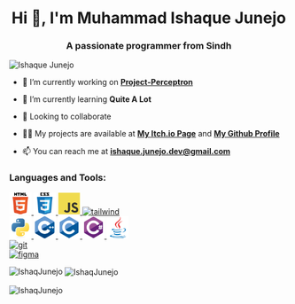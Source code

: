 <h1 align="center">Hi 👋, I'm Muhammad Ishaque Junejo</h1>
<h3 align="center">A passionate programmer from Sindh</h3>

<p align="left"> <img src="https://komarev.com/ghpvc/?username=ishaqjunejo&label=Profile%20views&color=0e75b6&style=flat" alt="Ishaque Junejo" /> </p>

- 🔭 I’m currently working on **[Project-Perceptron](https://github.com/IshaqJunejo/project-perceptron)**

- 🌱 I’m currently learning **Quite A Lot**

- 👯 Looking to collaborate

- 👨‍💻 My projects are available at **[My Itch.io Page](mij_games.itch.io)** and **[My Github Profile](https://github.com/IshaqJunejo)**

- 📫 You can reach me at **ishaque.junejo.dev@gmail.com**


<h3 align="left">Languages and Tools:</h3>
<p align="left">
</a> <a href="https://www.w3.org/html/" target="_blank" rel="noreferrer"> <img src="https://raw.githubusercontent.com/devicons/devicon/master/icons/html5/html5-original-wordmark.svg" alt="html5" width="40" height="40"/> </a>
<a href="https://www.w3schools.com/css/" target="_blank" rel="noreferrer"> <img src="https://raw.githubusercontent.com/devicons/devicon/master/icons/css3/css3-original-wordmark.svg" alt="css3" width="40" height="40"/> </a>
<a href="https://developer.mozilla.org/en-US/docs/Web/JavaScript" target="_blank" rel="noreferrer"> <img src="https://raw.githubusercontent.com/devicons/devicon/master/icons/javascript/javascript-original.svg" alt="javascript" width="40" height="40"/> </a>
<a href="https://tailwindcss.com/" target="_blank" rel="noreferrer"> <img src="https://www.vectorlogo.zone/logos/tailwindcss/tailwindcss-icon.svg" alt="tailwind" width="40" height="40"/> </a>
</br>
<a href="https://www.python.org" target="_blank" rel="noreferrer"> <img src="https://raw.githubusercontent.com/devicons/devicon/master/icons/python/python-original.svg" alt="python" width="40" height="40"/> <a href="https://www.w3schools.com/cpp/" target="_blank" rel="noreferrer"> <img src="https://raw.githubusercontent.com/devicons/devicon/master/icons/cplusplus/cplusplus-original.svg" alt="cplusplus" width="40" height="40"/> </a>
<a href="https://www.cprogramming.com/" target="_blank" rel="noreferrer"> <img src="https://raw.githubusercontent.com/devicons/devicon/master/icons/c/c-original.svg" alt="c" width="40" height="40"/> </a>
<a href="https://www.w3schools.com/cs/" target="_blank" rel="noreferrer"> <img src="https://raw.githubusercontent.com/devicons/devicon/master/icons/csharp/csharp-original.svg" alt="csharp" width="40" height="40"/> </a>
<a href="https://www.java.com" target="_blank" rel="noreferrer"> <img src="https://raw.githubusercontent.com/devicons/devicon/master/icons/java/java-original.svg" alt="java" width="40" height="40"/> </a>
</br>
<a href="https://git-scm.com/" target="_blank" rel="noreferrer"> <img src="https://www.vectorlogo.zone/logos/git-scm/git-scm-icon.svg" alt="git" width="40" height="40"/> </a>
</br>
<a href="https://www.figma.com/" target="_blank" rel="noreferrer"> <img src="https://www.vectorlogo.zone/logos/figma/figma-icon.svg" alt="figma" width="40" height="40"/> </a>
</p>

<p><img align="left" src="https://github-readme-stats.vercel.app/api/top-langs?username=ishaqjunejo&show_icons=true&locale=en&layout=compact" alt="IshaqJunejo" /></p>

<p>&nbsp;<img align="center" src="https://github-readme-stats.vercel.app/api?username=ishaqjunejo&show_icons=true&locale=en" alt="IshaqJunejo" /></p>

<p><img align="center" src="https://github-readme-streak-stats.herokuapp.com/?user=ishaqjunejo&" alt="IshaqJunejo" /></p>

